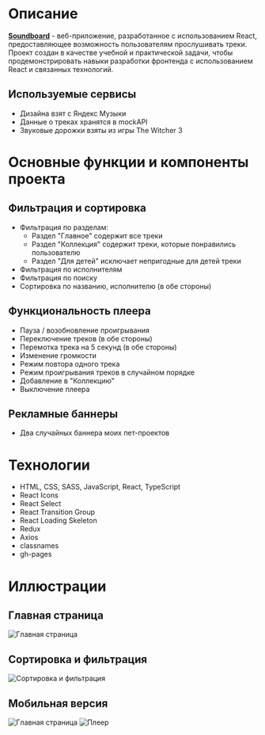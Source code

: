 # Описание

[**Soundboard**](https://vlaek.github.io/Soundboard-React/) - веб-приложение, разработанное с использованием React, предоставляющее возможность пользователям прослушивать треки. Проект создан в качестве учебной и практической задачи, чтобы продемонстрировать навыки разработки фронтенда с использованием React и связанных технологий.

## Используемые сервисы

- Дизайна взят с Яндекс Музыки
- Данные о треках хранятся в mockAPI
- Звуковые дорожки взяты из игры The Witcher 3

# Основные функции и компоненты проекта

## Фильтрация и сортировка

- Фильтрация по разделам:
  - Раздел "Главное" содержит все треки
  - Раздел "Коллекция" содержит треки, которые понравились пользователю
  - Раздел "Для детей" исключает непригодные для детей треки
- Фильтрация по исполнителям
- Фильтрация по поиску
- Сортировка по названию, исполнителю (в обе стороны)

## Функциональность плеера

- Пауза / возобновление проигрывания
- Переключение треков (в обе стороны)
- Перемотка трека на 5 секунд (в обе стороны)
- Изменение громкости
- Режим повтора одного трека
- Режим проигрывания треков в случайном порядке
- Добавление в "Коллекцию"
- Выключение плеера

## Рекламные баннеры

- Два случайных баннера моих пет-проектов

# Технологии

- HTML, CSS, SASS, JavaScript, React, TypeScript
- React Icons
- React Select
- React Transition Group
- React Loading Skeleton
- Redux
- Axios
- classnames
- gh-pages

# Иллюстрации

## Главная страница

![Главная страница](https://media.giphy.com/media/to1rnY8vRmKdPreqiO/giphy.gif 'Главная страница')

## Сортировка и фильтрация

![Сортировка и фильтрация](https://media.giphy.com/media/SHdYpqWAZa0kSAZxqo/giphy.gif 'Сортировка и фильтрация')

## Мобильная версия

![Главная страница](https://i.imgur.com/fYEFwVu.jpg 'Главная страница')
![Плеер](https://i.imgur.com/IXEcbQm.jpg 'Плеер')
